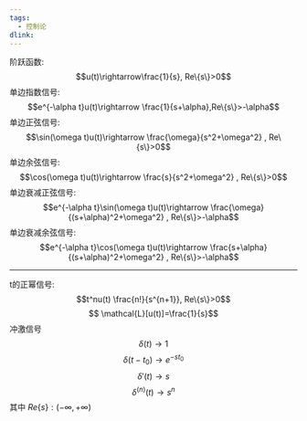 ```yaml
---
tags:
  - 控制论
dlink:
---
```

阶跃函数: $$u(t)\rightarrow\frac{1}{s}, Re\{s\}>0$$
单边指数信号: $$e^{-\alpha t}u(t)\rightarrow \frac{1}{s+\alpha},Re\{s\}>-\alpha$$
单边正弦信号: $$\sin(\omega t)u(t)\rightarrow \frac{\omega}{s^2+\omega^2} , Re\{s\}>0$$
单边余弦信号: $$\cos(\omega t)u(t)\rightarrow \frac{s}{s^2+\omega^2} , Re\{s\}>0$$
单边衰减正弦信号: $$e^{-\alpha t}\sin(\omega t)u(t)\rightarrow \frac{\omega}{(s+\alpha)^2+\omega^2} , Re\{s\}>-\alpha$$
单边衰减余弦信号: $$e^{-\alpha t}\cos(\omega t)u(t)\rightarrow \frac{s+\alpha}{(s+\alpha)^2+\omega^2} , Re\{s\}>-\alpha$$

---
t的正幂信号: $$t^nu(t) \frac{n!}{s^{n+1}}, Re\{s\}>0$$
$$ \mathcal{L}[u(t)]=\frac{1}{s}$$
冲激信号
$$\delta(t)\rightarrow1$$
$$\delta(t-t_0)\rightarrow e^{-st_0}$$
$$\delta'(t)\rightarrow s$$
$$\delta^{(n)}(t)\rightarrow s^n$$
其中 $Re\{s\}:(-\infty,+\infty)$ 
